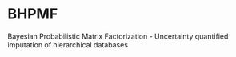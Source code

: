 # BHPMF
Bayesian Probabilistic Matrix Factorization - Uncertainty quantified imputation of hierarchical databases

